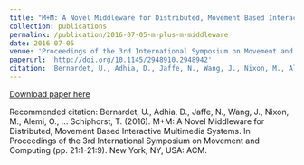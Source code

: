 ```yaml
---
title: "M+M: A Novel Middleware for Distributed, Movement Based Interactive Multimedia Systems"
collection: publications
permalink: /publication/2016-07-05-m-plus-m-middleware
date: 2016-07-05
venue: 'Proceedings of the 3rd International Symposium on Movement and Computing'
paperurl: 'http://doi.org/10.1145/2948910.2948942'
citation: 'Bernardet, U., Adhia, D., Jaffe, N., Wang, J., Nixon, M., Alemi, O., ... Schiphorst, T. (2016). M+M: A Novel Middleware for Distributed, Movement Based Interactive Multimedia Systems. In Proceedings of the 3rd International Symposium on Movement and Computing (pp. 21:1-21:9). New York, NY, USA: ACM.'
---
```


<a href='http://doi.org/10.1145/2948910.2948942'>Download paper here</a>

Recommended citation: Bernardet, U., Adhia, D., Jaffe, N., Wang, J., Nixon, M., Alemi, O., ... Schiphorst, T. (2016). M+M: A Novel Middleware for Distributed, Movement Based Interactive Multimedia Systems. In Proceedings of the 3rd International Symposium on Movement and Computing (pp. 21:1-21:9). New York, NY, USA: ACM. 